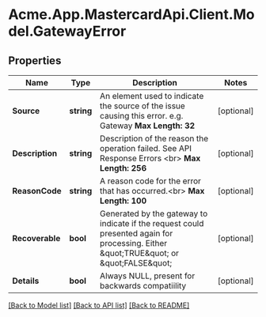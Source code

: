
# Acme.App.MastercardApi.Client.Model.GatewayError

## Properties

Name | Type | Description | Notes
------------ | ------------- | ------------- | -------------
**Source** | **string** | An element used to indicate the source of the issue causing this error. e.g. Gateway __Max Length: 32__  | [optional] 
**Description** | **string** | Description of the reason the operation failed. See API Response Errors &lt;br&gt; __Max Length: 256__  | [optional] 
**ReasonCode** | **string** | A reason code for the error that has occurred.&lt;br&gt; __Max Length: 100__  | [optional] 
**Recoverable** | **bool** | Generated by the gateway to indicate if the request could presented again for processing. Either \&quot;TRUE\&quot; or \&quot;FALSE\&quot;  | [optional] 
**Details** | **bool** | Always NULL, present for backwards compatiility  | [optional] 

[[Back to Model list]](../README.md#documentation-for-models)
[[Back to API list]](../README.md#documentation-for-api-endpoints)
[[Back to README]](../README.md)

